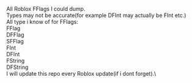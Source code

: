 All Roblox FFlags I could dump.\
Types may not be accurate(for example DFInt may actually be FInt etc.)\
All type i know of for FFlags:\
	FFlag\
	DFFlag\
	SFFlag\
	FInt\
	DFInt\
	FString\
	DFString\
I will update this repo every Roblox update(if i dont forget).\
